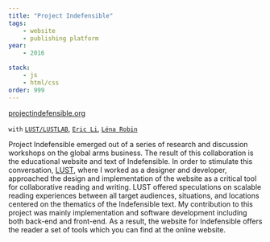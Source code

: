 ```yaml
---
title: "Project Indefensible"
tags:
    - website
    - publishing platform
year:
    - 2016

stack:
    - js
    - html/css
order: 999
---
```

[projectindefensible.org](https://projectindefensible.org)

`with` [`LUST/LUSTLAB`](https://lust.nl), [`Eric Li`](https://eric.young.li), [`Léna Robin`](https://linkedin.com/in/lenarobin)

Project Indefensible emerged out of a series of research and discussion workshops on the global arms business. The result of this collaboration is the educational website and text of Indefensible. In order to stimulate this conversation, [LUST](https://lust.nl), where I worked as a designer and developer, approached the design and implementation of the website as a critical tool for collaborative reading and writing. LUST offered speculations on scalable reading experiences between all target audiences, situations, and locations centered on the thematics of the Indefensible text.
My contribution to this project was mainly implementation and software development including both back-end and front-end. As a result, the website for Indefensible offers the reader a set of tools which you can find at the online website.
